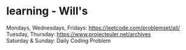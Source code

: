 # learning - Will's
Mondays, Wednesdays, Fridays: https://leetcode.com/problemset/all/  
Tuesday, Thursday: https://www.projecteuler.net/archives  
Saturday & Sunday: Daily Coding Problem  
